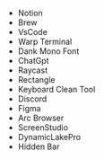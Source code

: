 - Notion
- Brew
- VsCode
- Warp Terminal
- Dank Mono Font
- ChatGpt
- Raycast
- Rectangle
- Keyboard Clean Tool
- Discord
- Figma
- Arc Browser
- ScreenStudio
- DynamicLakePro
- Hidden Bar